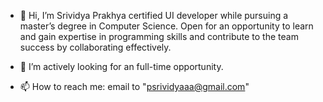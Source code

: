 - 👋 Hi, I’m Srividya Prakhya certified UI developer while pursuing a master’s degree in Computer Science. Open for an opportunity to learn and gain expertise in 
programming skills and contribute to the team success by collaborating effectively.

- 💞️ I’m actively looking for an full-time opportunity.
- 📫 How to reach me: email to "psrividyaaa@gmail.com"

<!---
prakhyavidya/prakhyavidya is a ✨ special ✨ repository because its `README.md` (this file) appears on your GitHub profile.
You can click the Preview link to take a look at your changes.
--->

